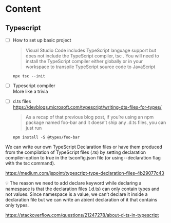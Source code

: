 # Content

## Typescript

- [ ] How to set up basic project

  > Visual Studio Code includes TypeScript language support but does not include the TypeScript compiler, tsc . You will need to install the TypeScript compiler either globally or in your workspace to transpile TypeScript source code to JavaScript

      npx tsc --init

- [ ] Typescript compiler  
       More like a trivia

- [ ] d.ts files  
       https://devblogs.microsoft.com/typescript/writing-dts-files-for-types/

  > As a recap of that previous blog post, if you’re using an npm package named foo-bar and it doesn’t ship any .d.ts files, you can just run

      npm install -S @types/foo-bar

We can write our own TypeScript Declaration files or have them produced from the compilation of TypeScript files (.ts) by setting declaration compiler-option to true in the tsconfig.json file (or using--declaration flag with the tsc command).

https://medium.com/jspoint/typescript-type-declaration-files-4b29077c43

💡 The reason we need to add declare keyword while declaring a namespace is that the declaration files (.d.ts) can only contain types and not values. Since namespace is a value, we can’t declare it inside a declaration file but we can write an abient declaration of it that contains only types.

https://stackoverflow.com/questions/21247278/about-d-ts-in-typescript
